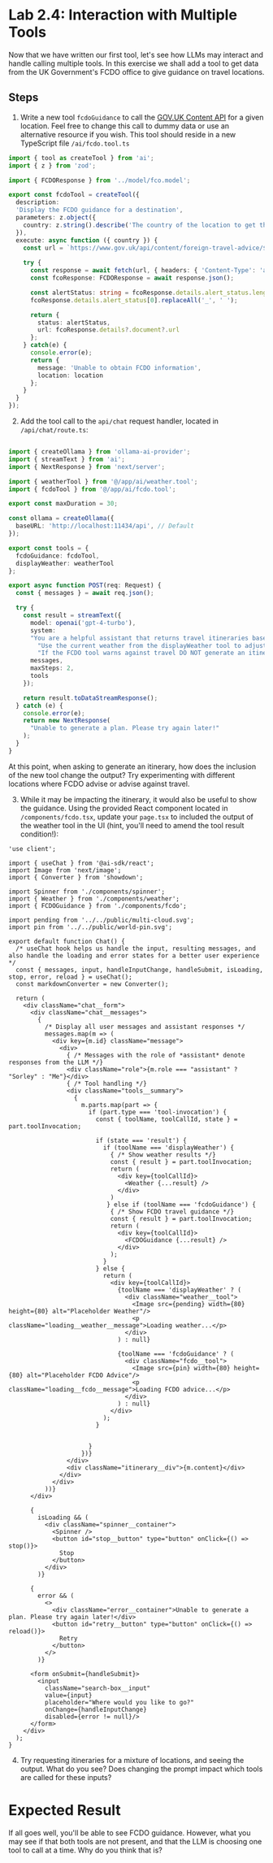# Lab 2.4: Interaction with Multiple Tools

Now that we have written our first tool, let's see how LLMs may interact and handle calling multiple tools. In this exercise we shall add a tool to get data from the UK Government's FCDO office to give guidance on travel locations.

## Steps

1. Write a new tool `fcdoGuidance` to call the [GOV.UK Content API](https://content-api.publishing.service.gov.uk/reference.html#gov-uk-content-api) for a given location. Feel free to change this call to dummy data or use an alternative resource if you wish. This tool should reside in a new TypeScript file `/ai/fcdo.tool.ts`

```ts
import { tool as createTool } from 'ai';
import { z } from 'zod';

import { FCDOResponse } from '../model/fco.model';

export const fcdoTool = createTool({
  description: 
  'Display the FCDO guidance for a destination',
  parameters: z.object({
    country: z.string().describe('The country of the location to get the guidance for')
  }),
  execute: async function ({ country }) {
    const url = `https://www.gov.uk/api/content/foreign-travel-advice/${country.toLowerCase()}`;
    
    try {
      const response = await fetch(url, { headers: { 'Content-Type': 'application/json' } });
      const fcoResponse: FCDOResponse = await response.json();

      const alertStatus: string = fcoResponse.details.alert_status.length == 0 ? 'Unknown' : 
      fcoResponse.details.alert_status[0].replaceAll('_', ' ');

      return { 
        status: alertStatus, 
        url: fcoResponse.details?.document?.url
      };
    } catch(e) {
      console.error(e);
      return { 
        message: 'Unable to obtain FCDO information', 
        location: location
      };
    }
  }
});
```

2. Add the tool call to the `api/chat` request handler, located in `/api/chat/route.ts`:

```ts

import { createOllama } from 'ollama-ai-provider';
import { streamText } from 'ai';
import { NextResponse } from 'next/server';

import { weatherTool } from '@/app/ai/weather.tool';
import { fcdoTool } from '@/app/ai/fcdo.tool';

export const maxDuration = 30;

const ollama = createOllama({
  baseURL: 'http://localhost:11434/api', // Default
});

export const tools = {
  fcdoGuidance: fcdoTool,
  displayWeather: weatherTool
};

export async function POST(req: Request) {
  const { messages } = await req.json();

  try {
    const result = streamText({
      model: openai('gpt-4-turbo'),
      system:
      "You are a helpful assistant that returns travel itineraries based on a location" + 
        "Use the current weather from the displayWeather tool to adjust the itinerary and give packing suggestions." +
        "If the FCDO tool warns against travel DO NOT generate an itinerary.",
      messages,
      maxSteps: 2,
      tools
    });

    return result.toDataStreamResponse();
  } catch (e) {
    console.error(e);
    return new NextResponse(
      "Unable to generate a plan. Please try again later!"
    );
  }
}
```

At this point, when asking to generate an itinerary, how does the inclusion of the new tool change the output? Try experimenting with different locations where FCDO advise or advise against travel.

3. While it may be impacting the itinerary, it would also be useful to show the guidance. Using the provided React component located in `/components/fcdo.tsx`, update your `page.tsx` to included the output of the weather tool in the UI (hint, you'll need to amend the tool result condition!):

```tsx
'use client';

import { useChat } from '@ai-sdk/react';
import Image from 'next/image';
import { Converter } from 'showdown';

import Spinner from './components/spinner';
import { Weather } from './components/weather';
import { FCDOGuidance } from './components/fcdo';

import pending from '../../public/multi-cloud.svg';
import pin from '../../public/world-pin.svg';

export default function Chat() {
  /* useChat hook helps us handle the input, resulting messages, and also handle the loading and error states for a better user experience */
  const { messages, input, handleInputChange, handleSubmit, isLoading, stop, error, reload } = useChat();
  const markdownConverter = new Converter();

  return (
    <div className="chat__form">
      <div className="chat__messages">
        {
          /* Display all user messages and assistant responses */
          messages.map(m => (
            <div key={m.id} className="message">
              <div>
                { /* Messages with the role of *assistant* denote responses from the LLM */}
                <div className="role">{m.role === "assistant" ? "Sorley" : "Me"}</div>
                { /* Tool handling */}
                <div className="tools__summary">
                  {
                    m.parts.map(part => {
                      if (part.type === 'tool-invocation') {
                        const { toolName, toolCallId, state } = part.toolInvocation;

                        if (state === 'result') {
                          if (toolName === 'displayWeather') {
                            { /* Show weather results */}
                            const { result } = part.toolInvocation;
                            return (
                              <div key={toolCallId}>
                                <Weather {...result} />
                              </div>
                            )
                           } else if (toolName === 'fcdoGuidance') {
                            { /* Show FCDO travel guidance */}
                            const { result } = part.toolInvocation;
                            return (
                              <div key={toolCallId}>
                                <FCDOGuidance {...result} />
                              </div>
                            );
                          }
                        } else {
                          return (
                            <div key={toolCallId}>
                              {toolName === 'displayWeather' ? (
                                <div className="weather__tool">
                                  <Image src={pending} width={80} height={80} alt="Placeholder Weather"/>
                                  <p className="loading__weather__message">Loading weather...</p>
                                </div>
                              ) : null}

                              {toolName === 'fcdoGuidance' ? (
                                <div className="fcdo__tool">
                                  <Image src={pin} width={80} height={80} alt="Placeholder FCDO Advice"/>
                                  <p className="loading__fcdo__message">Loading FCDO advice...</p>
                                </div>
                              ) : null}
                            </div>
                          );
                        }

                        
                      }
                    })}
                </div>
                <div className="itinerary__div">{m.content}</div>
              </div>
            </div>
          ))}
      </div>

      {
        isLoading && (
          <div className="spinner__container">
            <Spinner />
            <button id="stop__button" type="button" onClick={() => stop()}>
              Stop
            </button>
          </div>
        )}

      {
        error && (
          <>
            <div className="error__container">Unable to generate a plan. Please try again later!</div>
            <button id="retry__button" type="button" onClick={() => reload()}>
              Retry
            </button>
          </>
        )}

      <form onSubmit={handleSubmit}>
        <input
          className="search-box__input"
          value={input}
          placeholder="Where would you like to go?"
          onChange={handleInputChange}
          disabled={error != null}/>
      </form>
    </div>
  );
}
```

4. Try requesting itineraries for a mixture of locations, and seeing the output. What do you see? Does changing the prompt impact which tools are called for these inputs?

# Expected Result

If all goes well, you'll be able to see FCDO guidance. However, what you may see if that both tools are not present, and that the LLM is choosing one tool to call at a time. Why do you think that is?